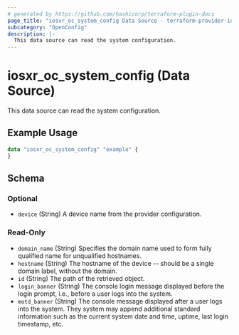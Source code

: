 ```yaml
---
# generated by https://github.com/hashicorp/terraform-plugin-docs
page_title: "iosxr_oc_system_config Data Source - terraform-provider-iosxr"
subcategory: "OpenConfig"
description: |-
  This data source can read the system configuration.
---
```


# iosxr_oc_system_config (Data Source)

This data source can read the system configuration.

## Example Usage

```terraform
data "iosxr_oc_system_config" "example" {
}
```

<!-- schema generated by tfplugindocs -->
## Schema

### Optional

- `device` (String) A device name from the provider configuration.

### Read-Only

- `domain_name` (String) Specifies the domain name used to form fully qualified name for unqualified hostnames.
- `hostname` (String) The hostname of the device -- should be a single domain label, without the domain.
- `id` (String) The path of the retrieved object.
- `login_banner` (String) The console login message displayed before the login prompt, i.e., before a user logs into the system.
- `motd_banner` (String) The console message displayed after a user logs into the system.  They system may append additional standard information such as the current system date and time, uptime, last login timestamp, etc.
